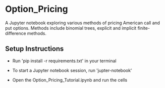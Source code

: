 # Option_Pricing
A Jupyter notebook exploring various methods of pricing American call and put options. Methods include binomial trees, explicit and implicit finite-difference methods.

## Setup Instructions

- Run 'pip install -r requirements.txt' in your terminal

- To start a Jupyter notebook session, run 'jupter-notebook'

- Open the Option_Pricing_Tutorial.ipynb and run the cells  

